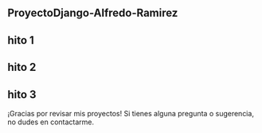 ## ProyectoDjango-Alfredo-Ramirez
hito 1
--------------------
hito 2
--------------------
hito 3
---------------------------------------------------------------------------------------------------------------------------------------------
¡Gracias por revisar mis proyectos! Si tienes alguna pregunta o sugerencia, no dudes en contactarme.
